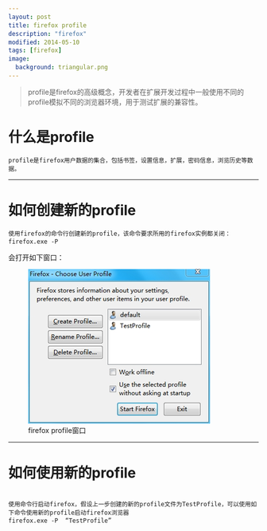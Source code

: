 ```yaml
---
layout: post
title: firefox profile
description: "firefox"
modified: 2014-05-10
tags: [firefox]
image:
  background: triangular.png
---
```


>profile是firefox的高级概念，开发者在扩展开发过程中一般使用不同的profile模拟不同的浏览器环境，用于测试扩展的兼容性。

什么是profile
====
```
profile是firefox用户数据的集合，包括书签，设置信息，扩展，密码信息，浏览历史等数据。
```

-------

如何创建新的profile
====

```
使用firefox的命令行创建新的profile，该命令要求所用的firefox实例都关闭：
firefox.exe -P
```
会打开如下窗口：
<figure>
    <img src="/images/firefox_profile.jpg"/>
    <figcaption>firefox profile窗口</figcaption>
</figure>

-----

如何使用新的profile
===

```

使用命令行启动firefox，假设上一步创建的新的profile文件为TestProfile，可以使用如下命令使用新的profile启动firefox浏览器
firefox.exe -P  “TestProfile”

```

